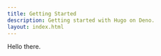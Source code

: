 ```yaml
---
title: Getting Started
description: Getting started with Hugo on Deno.
layout: index.html
---
```


Hello there.